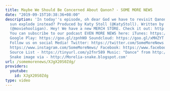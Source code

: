 ```yaml
---
title: Maybe We Should Be Concerned About Qanon? - SOME MORE NEWS
date: "2019-09-15T10:38:36+08:00"
description: 'In today''s episode, oh dear God we have to revisit Qanon? Can’t the
  sun explode instead? Produced by Katy Stoll (@KatyStoll). Written by David C. Bell
  (@moviehooligan). Hey! We have a new MERCH STORE. Check it out: http://tee.pub/lic/UN6W387IcFU
  You can subscribe to our podcast EVEN MORE NEWS here: iTunes: https://goo.gl/bveu8q
  Google Play: https://goo.gl/zpnhN9 Soundcloud: https://goo.gl/xMHZYT Stitcher: https://goo.gl/ZFdRhp
  Follow us on social Media! Twitter: https://twitter.com/SomeMoreNews Instagram:
  https://www.instagram.com/SomeMoreNews/ Facebook: https://www.facebook.com/SomeMoreNews/
  Source List - https://tinyurl.com/y2fnr589 Music: "Dance" from http://www.Bensound.com
  Snake image via - http://Morelia-snake.blogspot.com'
url: /somemorenews/XJgX20S0Zdg/
providers:
  youtube:
    id: XJgX20S0Zdg
type: video
---
```

